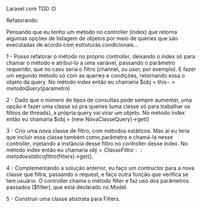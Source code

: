 Laravel com TDD :D

Refatorando:

Pensando que eu tenho um método no controller (index) que retorna algumas opções de listagem de objetos por meio de queries que são executadas de acordo com estruturas condicionais...

1 - Posso refatorar o método no próprio controller, deixando o index só para chamar o método e atribuí-lo a uma variável, passando o parâmetro requerido, que no caso seria o filtro (channel, ou user, por exemplo). E fazer um segundo método só com as queries e condições, retornando essa o objeto da query. 
No método index então eu chamaria $obj = $this->metodoQuery($parametro)

2 - Dado que o número de tipos de consultas pode sempre aumentar, uma opção é fazer uma classe só pra queries (uma classe só para trabalhar os filtros de threads), a própria query vai virar um objeto.
No método index então eu chamaria $obj = (new NovaClasseQuery)->get()

3 - Crio uma nova classe de filtro, com métodos estáticos. Mas aí eu teria que incluir essa classe também como parâmetro e chamá-la nesse controller, injetando a instância desse filtro no controller desse index.
No método index então eu chamaria $obj = ClasseFiltro::metodoestaticofiltro($filters)->get().

4 - Complementando a solução anterior, eu faço um contructor para a nova classe que filtra, passando o request, e faço outra função que verifica se tem usuário. O controller chama o método filter e faz uso dos parâmetros passados ($filter), que está declarado no Model.

5 - Construir uma classe abstrata para Filters. 


